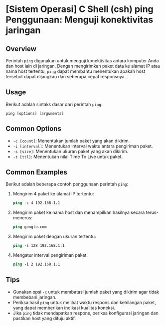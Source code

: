 # [Sistem Operasi] C Shell (csh) ping Penggunaan: Menguji konektivitas jaringan

## Overview
Perintah `ping` digunakan untuk menguji konektivitas antara komputer Anda dan host lain di jaringan. Dengan mengirimkan paket data ke alamat IP atau nama host tertentu, `ping` dapat membantu menentukan apakah host tersebut dapat dijangkau dan seberapa cepat responsnya.

## Usage
Berikut adalah sintaks dasar dari perintah `ping`:

```
ping [options] [arguments]
```

## Common Options
- `-c [count]`: Menentukan jumlah paket yang akan dikirim.
- `-i [interval]`: Menentukan interval waktu antara pengiriman paket.
- `-s [size]`: Menentukan ukuran paket yang akan dikirim.
- `-t [ttl]`: Menentukan nilai Time To Live untuk paket.

## Common Examples
Berikut adalah beberapa contoh penggunaan perintah `ping`:

1. Mengirim 4 paket ke alamat IP tertentu:
   ```csh
   ping -c 4 192.168.1.1
   ```

2. Mengirim paket ke nama host dan menampilkan hasilnya secara terus-menerus:
   ```csh
   ping google.com
   ```

3. Mengirim paket dengan ukuran tertentu:
   ```csh
   ping -s 128 192.168.1.1
   ```

4. Mengatur interval pengiriman paket:
   ```csh
   ping -i 2 192.168.1.1
   ```

## Tips
- Gunakan opsi `-c` untuk membatasi jumlah paket yang dikirim agar tidak membebani jaringan.
- Periksa hasil `ping` untuk melihat waktu respons dan kehilangan paket, yang dapat memberikan indikasi kualitas koneksi.
- Jika `ping` tidak mendapatkan respons, periksa konfigurasi jaringan dan pastikan host yang dituju aktif.